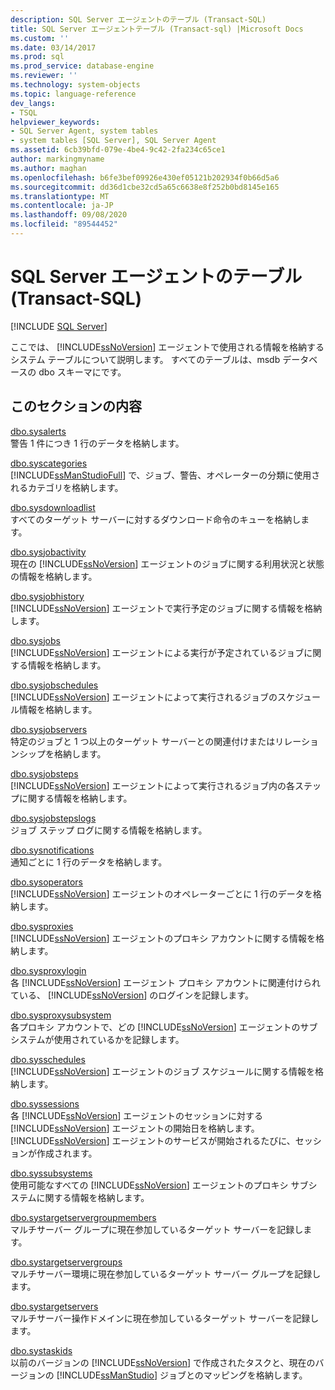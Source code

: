 ```yaml
---
description: SQL Server エージェントのテーブル (Transact-SQL)
title: SQL Server エージェントテーブル (Transact-sql) |Microsoft Docs
ms.custom: ''
ms.date: 03/14/2017
ms.prod: sql
ms.prod_service: database-engine
ms.reviewer: ''
ms.technology: system-objects
ms.topic: language-reference
dev_langs:
- TSQL
helpviewer_keywords:
- SQL Server Agent, system tables
- system tables [SQL Server], SQL Server Agent
ms.assetid: 6cb39bfd-079e-4be4-9c42-2fa234c65ce1
author: markingmyname
ms.author: maghan
ms.openlocfilehash: b6fe3bef09926e430ef05121b202934f0b66d5a6
ms.sourcegitcommit: dd36d1cbe32cd5a65c6638e8f252b0bd8145e165
ms.translationtype: MT
ms.contentlocale: ja-JP
ms.lasthandoff: 09/08/2020
ms.locfileid: "89544452"
---
```

# <a name="sql-server-agent-tables-transact-sql"></a>SQL Server エージェントのテーブル (Transact-SQL)
[!INCLUDE [SQL Server](../../includes/applies-to-version/sqlserver.md)]

  ここでは、 [!INCLUDE[ssNoVersion](../../includes/ssnoversion-md.md)] エージェントで使用される情報を格納するシステム テーブルについて説明します。 すべてのテーブルは、msdb データベースの dbo スキーマにです。  
  
## <a name="in-this-section"></a>このセクションの内容  
 [dbo.sysalerts](../../relational-databases/system-tables/dbo-sysalerts-transact-sql.md)  
 警告 1 件につき 1 行のデータを格納します。  
  
 [dbo.syscategories](../../relational-databases/system-tables/dbo-syscategories-transact-sql.md)  
 [!INCLUDE[ssManStudioFull](../../includes/ssmanstudiofull-md.md)] で、ジョブ、警告、オペレーターの分類に使用されるカテゴリを格納します。  
  
 [dbo.sysdownloadlist](../../relational-databases/system-tables/dbo-sysdownloadlist-transact-sql.md)  
 すべてのターゲット サーバーに対するダウンロード命令のキューを格納します。  
  
 [dbo.sysjobactivity](../../relational-databases/system-tables/dbo-sysjobactivity-transact-sql.md)  
 現在の [!INCLUDE[ssNoVersion](../../includes/ssnoversion-md.md)] エージェントのジョブに関する利用状況と状態の情報を格納します。  
  
 [dbo.sysjobhistory](../../relational-databases/system-tables/dbo-sysjobhistory-transact-sql.md)  
 [!INCLUDE[ssNoVersion](../../includes/ssnoversion-md.md)] エージェントで実行予定のジョブに関する情報を格納します。  
  
 [dbo.sysjobs](../../relational-databases/system-tables/dbo-sysjobs-transact-sql.md)  
 [!INCLUDE[ssNoVersion](../../includes/ssnoversion-md.md)] エージェントによる実行が予定されているジョブに関する情報を格納します。  
  
 [dbo.sysjobschedules](../../relational-databases/system-tables/dbo-sysjobschedules-transact-sql.md)  
 [!INCLUDE[ssNoVersion](../../includes/ssnoversion-md.md)] エージェントによって実行されるジョブのスケジュール情報を格納します。  
  
 [dbo.sysjobservers](../../relational-databases/system-tables/dbo-sysjobservers-transact-sql.md)  
 特定のジョブと 1 つ以上のターゲット サーバーとの関連付けまたはリレーションシップを格納します。  
  
 [dbo.sysjobsteps](../../relational-databases/system-tables/dbo-sysjobsteps-transact-sql.md)  
 [!INCLUDE[ssNoVersion](../../includes/ssnoversion-md.md)] エージェントによって実行されるジョブ内の各ステップに関する情報を格納します。  
  
 [dbo.sysjobstepslogs](../../relational-databases/system-tables/dbo-sysjobstepslogs-transact-sql.md)  
 ジョブ ステップ ログに関する情報を格納します。  
  
 [dbo.sysnotifications](../../relational-databases/system-tables/dbo-sysnotifications-transact-sql.md)  
 通知ごとに 1 行のデータを格納します。  
  
 [dbo.sysoperators](../../relational-databases/system-tables/dbo-sysoperators-transact-sql.md)  
 [!INCLUDE[ssNoVersion](../../includes/ssnoversion-md.md)] エージェントのオペレーターごとに 1 行のデータを格納します。  
  
 [dbo.sysproxies](../../relational-databases/system-tables/dbo-sysproxies-transact-sql.md)  
 [!INCLUDE[ssNoVersion](../../includes/ssnoversion-md.md)] エージェントのプロキシ アカウントに関する情報を格納します。  
  
 [dbo.sysproxylogin](../../relational-databases/system-tables/dbo-sysproxylogin-transact-sql.md)  
 各 [!INCLUDE[ssNoVersion](../../includes/ssnoversion-md.md)] エージェント プロキシ アカウントに関連付けられている、 [!INCLUDE[ssNoVersion](../../includes/ssnoversion-md.md)] のログインを記録します。  
  
 [dbo.sysproxysubsystem](../../relational-databases/system-tables/dbo-sysproxysubsystem-transact-sql.md)  
 各プロキシ アカウントで、どの [!INCLUDE[ssNoVersion](../../includes/ssnoversion-md.md)] エージェントのサブシステムが使用されているかを記録します。  
  
 [dbo.sysschedules](../../relational-databases/system-tables/dbo-sysschedules-transact-sql.md)  
 [!INCLUDE[ssNoVersion](../../includes/ssnoversion-md.md)] エージェントのジョブ スケジュールに関する情報を格納します。  
  
 [dbo.syssessions](../../relational-databases/system-tables/dbo-syssessions-transact-sql.md)  
 各 [!INCLUDE[ssNoVersion](../../includes/ssnoversion-md.md)] エージェントのセッションに対する [!INCLUDE[ssNoVersion](../../includes/ssnoversion-md.md)] エージェントの開始日を格納します。 [!INCLUDE[ssNoVersion](../../includes/ssnoversion-md.md)] エージェントのサービスが開始されるたびに、セッションが作成されます。  
  
 [dbo.syssubsystems](../../relational-databases/system-tables/dbo-sysproxysubsystem-transact-sql.md)  
 使用可能なすべての [!INCLUDE[ssNoVersion](../../includes/ssnoversion-md.md)] エージェントのプロキシ サブシステムに関する情報を格納します。  
  
 [dbo.systargetservergroupmembers](../../relational-databases/system-tables/dbo-systargetservergroupmembers-transact-sql.md)  
 マルチサーバー グループに現在参加しているターゲット サーバーを記録します。  
  
 [dbo.systargetservergroups](../../relational-databases/system-tables/dbo-systargetservergroups-transact-sql.md)  
 マルチサーバー環境に現在参加しているターゲット サーバー グループを記録します。  
  
 [dbo.systargetservers](../../relational-databases/system-tables/dbo-systargetservers-transact-sql.md)  
 マルチサーバー操作ドメインに現在参加しているターゲット サーバーを記録します。  
  
 [dbo.systaskids](../../relational-databases/system-tables/dbo-systaskids-transact-sql.md)  
 以前のバージョンの [!INCLUDE[ssNoVersion](../../includes/ssnoversion-md.md)] で作成されたタスクと、現在のバージョンの [!INCLUDE[ssManStudio](../../includes/ssmanstudio-md.md)] ジョブとのマッピングを格納します。  
  
  
